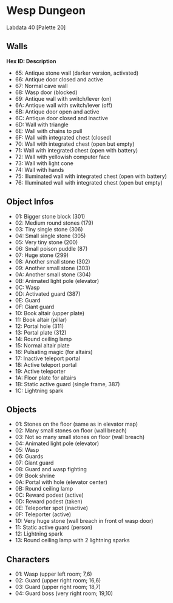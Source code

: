# Wesp Dungeon

Labdata 40 [Palette 20]


## Walls

**Hex ID: Description**

- 65: Antique stone wall (darker version, activated)
- 66: Antique door closed and active
- 67: Normal cave wall
- 68: Wasp door (blocked)
- 69: Antique wall with switch/lever (on)
- 6A: Antique wall with switch/lever (off)
- 6B: Antique door open and active
- 6C: Antique door closed and inactive
- 6D: Wall with triangle
- 6E: Wall with chains to pull
- 6F: Wall with integrated chest (closed)
- 70: Wall with integrated chest (open but empty)
- 71: Wall with integrated chest (open with battery)
- 72: Wall with yellowish computer face
- 73: Wall with light cone
- 74: Wall with hands
- 75: Illuminated wall with integrated chest (open with battery)
- 76: Illuminated wall with integrated chest (open but empty)


## Object Infos

- 01: Bigger stone block (301)
- 02: Medium round stones (179)
- 03: Tiny single stone (306)
- 04: Small single stone (305)
- 05: Very tiny stone (200)
- 06: Small poison puddle (87)
- 07: Huge stone (299)
- 08: Another small stone (302)
- 09: Another small stone (303)
- 0A: Another small stone (304)
- 0B: Animated light pole (elevator)
- 0C: Wasp
- 0D: Activated guard (387)
- 0E: Guard
- 0F: Giant guard
- 10: Book altair (upper plate)
- 11: Book altair (pillar)
- 12: Portal hole (311)
- 13: Portal plate (312)
- 14: Round ceiling lamp
- 15: Normal altair plate
- 16: Pulsating magic (for altairs)
- 17: Inactive teleport portal
- 18: Active teleport portal
- 19: Active teleporter
- 1A: Floor plate for altairs
- 1B: Static active guard (single frame, 387)
- 1C: Lightning spark


## Objects

- 01: Stones on the floor (same as in elevator map)
- 02: Many small stones on floor (wall breach)
- 03: Not so many small stones on floor (wall breach)
- 04: Animated light pole (elevator)
- 05: Wasp
- 06: Guards
- 07: Giant guard
- 08: Guard and wasp fighting
- 09: Book shrine
- 0A: Portal with hole (elevator center)
- 0B: Round ceiling lamp
- 0C: Reward podest (active)
- 0D: Reward podest (taken)
- 0E: Teleporter spot (inactive)
- 0F: Teleporter (active)
- 10: Very huge stone (wall breach in front of wasp door)
- 11: Static active guard (person)
- 12: Lightning spark
- 13: Round ceiling lamp with 2 lightning sparks


## Characters

- 01: Wasp (upper left room; 7,6)
- 02: Guard (upper right room; 16,6)
- 03: Guard (upper right room; 18,7)
- 04: Guard boss (very right room; 19,10)
